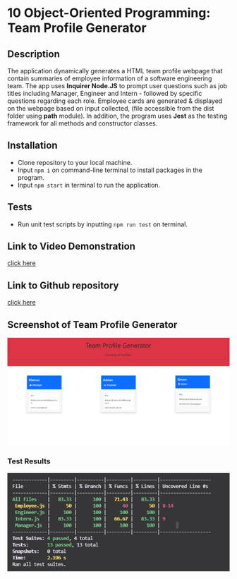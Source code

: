 # 10 Object-Oriented Programming: Team Profile Generator

## Description

The application dynamically generates a HTML team profile webpage that contain summaries of employee information of a software engineering team. The app uses **Inquirer Node.JS** to prompt user questions such as job titles including Manager, Engineer and Intern - followed by specific questions regarding each role. Employee cards are generated & displayed on the webpage based on input collected, (file accessible from the dist folder using **path** module). In addition, the program uses **Jest** as the testing framework for all methods and constructor classes. 

## Installation

- Clone repository to your local machine.
- Input `npm i` on command-line terminal to install packages in the program.
- Input `npm start` in terminal to run the application.

## Tests

- Run unit test scripts by inputting `npm run test` on terminal.  

## Link to Video Demonstration 
[click here]()

## Link to Github repository
[click here](https://github.com/marcuslau0903/09-Node.js-Homework-Professional-README-Generator/blob/master/Develop/GeneratedREADME.md)

## Screenshot of Team Profile Generator

![screenshot1](./src/images/teampropic.PNG)
### Test Results
![screenshot2](./src/images/testresults.PNG)